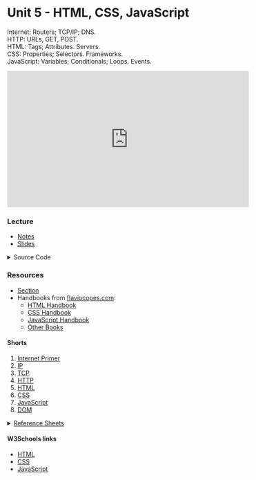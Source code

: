 # Unit 5 - HTML, CSS, JavaScript

Internet: Routers; TCP/IP; DNS.  
HTTP: URLs, GET, POST.  
HTML: Tags; Attributes. Servers.  
CSS: Properties; Selectors. Frameworks.  
JavaScript: Variables; Conditionals; Loops. Events.

<iframe width="560" height="315" src="https://www.youtube.com/embed/ciz2UaifaNM?si=8XQM279PAoMrB1iR" title="YouTube video player" frameborder="0" allow="accelerometer; autoplay; clipboard-write; encrypted-media; gyroscope; picture-in-picture; web-share" referrerpolicy="strict-origin-when-cross-origin" allowfullscreen></iframe>

### Lecture
  - [Notes](https://cs50.harvard.edu/ap/2025/curriculum/x/notes/8/)
  - [Slides](https://docs.google.com/presentation/d/1mSiShIskOu7_w26K_r3VM8Kbb7z192AFNS1v64s6-s8/edit?usp=sharing)
  
  <details>
  <summary>Source Code</summary>
    <ul>
      <li><a href="https://cdn.cs50.net/2023/fall/lectures/8/src8/">Index</a></li>
      <li><a href="https://cdn.cs50.net/2023/fall/lectures/8/src8.pdf">PDF</a></li>
      <li><a href="https://cdn.cs50.net/2023/fall/lectures/8/src8.zip">Zip</a></li>
    </ul>
  </details> 

### Resources

- [Section](https://cs50.harvard.edu/ap/2025/curriculum/x/sections/8/)
- Handbooks from [flaviocopes.com](https://flaviocopes.com):
  - [HTML Handbook](https://flaviocopes.pages.dev/books/html-handbook.pdf)
  - [CSS Handbook](https://flaviocopes.pages.dev/books/css-handbook.pdf)
  - [JavaScript Handbook](https://flaviocopes.pages.dev/books/js-handbook.pdf)
  - [Other Books](https://flaviocopes.com/books/)

#### Shorts
1. [Internet Primer](https://cs50.harvard.edu/ap/2022/curriculum/x/shorts/internet_primer/)
2. [IP](https://cs50.harvard.edu/ap/2022/curriculum/x/shorts/ip/)
3. [TCP](https://cs50.harvard.edu/ap/2022/curriculum/x/shorts/tcp/)
1. [HTTP](https://cs50.harvard.edu/ap/2022/curriculum/x/shorts/http/)
1. [HTML](https://cs50.harvard.edu/ap/2022/curriculum/x/shorts/html/)
1. [CSS](https://cs50.harvard.edu/ap/2022/curriculum/x/shorts/css/)
1. [JavaScript](https://cs50.harvard.edu/ap/2022/curriculum/x/shorts/javascript/)
1. [DOM](https://cs50.harvard.edu/ap/2022/curriculum/x/shorts/dom/)

<details><summary><a href="\apcsp\assets\pdfs\webRefSheets.pdf">Reference Sheets</a></summary>
  <ul>
    <li data-marker="*"><a href="\apcsp\assets\pdfs\internet_basics.pdf">Internet Basics</a></li>
    <li data-marker="*"><a href="\apcsp\assets\pdfs\ip_addresses.pdf">IP Addresses</a></li>
    <li data-marker="*"><a href="\apcsp\assets\pdfs\tcp_and_ip.pdf">TCP and IP</a></li>
    <li data-marker="*"><a href="\apcsp\assets\pdfs\dns_and_dhcp.pdf">DNS and DHCP</a></li>
    <li data-marker="*"><a href="\apcsp\assets\pdfs\http.pdf">HTTP</a></li>
    <li data-marker="*"><a href="\apcsp\assets\pdfs\html.pdf">HTML</a></li>
    <li data-marker="*"><a href="\apcsp\assets\pdfs\css.pdf">CSS</a></li>
    <li data-marker="*"><a href="\apcsp\assets\pdfs\javascript.pdf">JavaScript</a></li>
  </ul>
</details>

#### W3Schools links
- [HTML](https://www.w3schools.com/html/)
- [CSS](https://www.w3schools.com/css/)
- [JavaScript](https://www.w3schools.com/js/)

<!-- ### Practice, Labs & Problems
- [Practice Problem -Radio Shack Redo](https://cs50.harvard.edu/ap/2024/problems/8/redo/)
- [Lab - Trivia](https://cs50.harvard.edu/ap/2024/curriculum/x/labs/8/)
- [Problem - Homepage](https://cs50.harvard.edu/ap/2024/curriculum/x/psets/8/homepage/)
 -->

